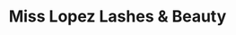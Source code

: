 ---
title: "Miss Lopez Lashes & Beauty"
url: /montreal/miss-lopez-lashes-und-beauty/
shop: Kosmetik
---